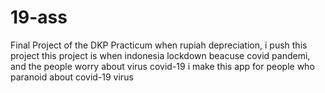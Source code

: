 # 19-ass
Final Project of the DKP Practicum
when rupiah depreciation, i push this project
this project is when indonesia lockdown beacuse covid pandemi, and the people worry about virus covid-19
i make this app for people who paranoid about covid-19 virus

